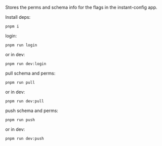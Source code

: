 Stores the perms and schema info for the flags in the instant-config app.

Install deps:
```
pnpm i
```

login:
```
pnpm run login
```

or in dev:
```
pnpm run dev:login
```

pull schema and perms:
```
pnpm run pull
```

or in dev:
```
pnpm run dev:pull
```

push schema and perms:
```
pnpm run push
```

or in dev:
```
pnpm run dev:push
```

